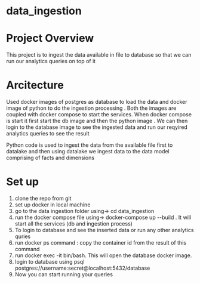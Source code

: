 # data_ingestion

# Project Overview

This project is to ingest the data available in file to database so that we can run our analytics queries on top of it


# Arcitecture

Used docker images of postgres as database to load the data and docker image of python to do the ingestion processing . Both the images are coupled with docker compose to start the services. When docker compose is start it first start the db image and then the python image . We can then login to the database image to see the ingested data and run our reqyired analytics queries to see the result 


Python code is used to ingest the data from the available file first to datalake and then using datalake we ingest data to the data model comprising of facts and dimensions



# Set up 

1. clone the repo from git
2. set up docker in local machine
3. go to the data ingestion folder using->  cd data_ingestion
4. run the docker compose file using->  docker-compose up --build . It will start all the services (db and ingestion process)
5. To login to database and see the inserted data or run any other analytics quries 
6. run docker ps command : copy the container id from the result of this command
7. run docker exec -it <container id> bin/bash. This will open the database docker image.
8. login to database using psql postgres://username:secret@localhost:5432/database
9. Now you can start running your queries
